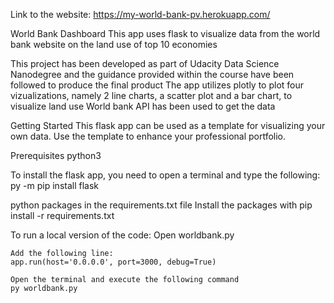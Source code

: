 Link to the website: https://my-world-bank-pv.herokuapp.com/

World Bank Dashboard
This app uses flask to visualize data from the world bank website on the land use of top 10 economies

This project has been developed as part of Udacity Data Science Nanodegree and the guidance provided within the course have been followed to produce the final product
The app utilizes plotly to plot four vizualizations, namely 2 line charts, a scatter plot and a bar chart, to visualize land use
World bank API has been used to get the data

Getting Started
This flask app can be used as a template for visualizing your own data. Use the template to enhance your professional portfolio.

Prerequisites
python3

To install the flask app, you need to open a terminal and type the following:
    py -m pip install flask

python packages in the requirements.txt file
Install the packages with
    pip install -r requirements.txt
    
To run a local version of the code:
    Open worldbank.py
    
    Add the following line:
    app.run(host='0.0.0.0', port=3000, debug=True)
    
    Open the terminal and execute the following command
    py worldbank.py
